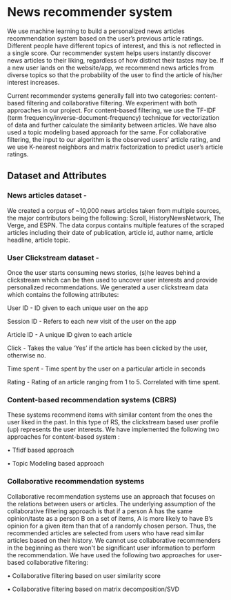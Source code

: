 # News recommender system

We use machine learning to build a personalized news articles recommendation system
based on the user’s previous article ratings. Different people have different topics of interest,
and this is not reflected in a single score. Our recommender system helps users instantly
discover news articles to their liking, regardless of how distinct their tastes may be. If a new
user lands on the website/app, we recommend news articles from diverse topics so that the probability
of the user to find the article of his/her interest increases.

Current recommender systems generally fall into two categories: content-based filtering and
collaborative filtering. We experiment with both approaches in our project. For content-based
filtering, we use the TF-IDF (term frequency/inverse-document-frequency) technique for
vectorization of data and further calculate the similarity between articles. We have also used a
topic modeling based approach for the same. For collaborative filtering, the input to our
algorithm is the observed users’ article rating, and we use K-nearest neighbors and matrix
factorization to predict user’s article ratings.

## Dataset and Attributes

### News articles dataset -
We created a corpus of ~10,000 news articles taken from multiple
sources, the major contributors being the following: Scroll, HistoryNewsNetwork, The Verge,
and ESPN. The data corpus contains multiple features of the scraped articles including their
date of publication, article id, author name, article headline, article topic.

### User Clickstream dataset - 
Once the user starts consuming news stories, (s)he leaves behind a
clickstream which can be then used to uncover user interests and provide personalized
recommendations. We generated a user clickstream data which contains the following
attributes:

User ID     -  ID given to each unique user on the app

Session ID  -  Refers to each new visit of the user on the app

Article ID  -  A unique ID given to each article

Click       -  Takes the value ‘Yes’ if the article has been clicked by the user, otherwise no.

Time spent  -  Time spent by the user on a particular article in seconds

Rating      -  Rating of an article ranging from 1 to 5. Correlated with time spent.


### Content-based recommendation systems (CBRS)

These systems recommend items with similar content from the ones the user liked in the
past. In this type of RS, the clickstream based user profile (up) represents the user interests.
We have implemented the following two approaches for content-based system :

• Tfidf based approach 

• Topic Modeling based approach

### Collaborative recommendation systems

Collaborative recommendation systems use an approach that focuses on the relations
between users or articles. The underlying assumption of the collaborative filtering approach is
that if a person A has the same opinion/taste as a person B on a set of items, A is more likely to
have B’s opinion for a given item than that of a randomly chosen person. Thus, the
recommended articles are selected from users who have read similar articles based on their
history. We cannot use collaborative recommenders in the beginning as there won't be
significant user information to perform the recommendation.
We have used the following two approaches for user-based collaborative filtering:

• Collaborative filtering based on user similarity score 

• Collaborative filtering based on matrix decomposition/SVD
